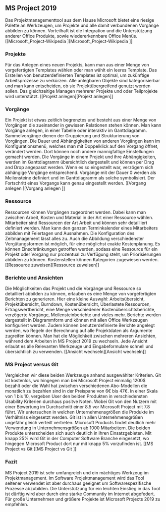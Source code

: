## MS Project 2019

Das Projektmanagementtool aus dem Hause Microsoft bietet eine riesige Palette an Werkzeugen, um Projekte und alle damit verbundenen Vorgänge
abbilden zu können. Vorteilhaft ist die Integration und die Unterstützung anderer Office Produkte, sowie wiedererkennbare 
Office Menüs. [[Microsoft_Project-Wikipedia ][Microsoft_Project-Wikipedia ]]  

### Projekte

Für das Anlegen eines neuen Projekts, kann man aus einer Menge von vorgefertigten Templates wählen oder man wählt ein leeres Template.
Das Erstellen von benutzerdefinierten Templates ist optimal, um zukünftige Arbeitsprozesse zu verkürzen. Alle anlegbaren Objekte sind
kategorisierbar und man kann entscheiden, ob sie Projektübergreifend genutzt werden sollen. Das gleichzeitige Managen mehrerer Projekte
und oder Teilprojekte wird unterstützt. [[Projekt anlegen][Projekt anlegen]]

### Vorgänge 

Ein Projekt ist etwas zeitlich begrenztes und besteht aus einer Menge von Vorgängen die zueinander in gewissen Relationen stehen können.
Man kann Vorgänge anlegen, in einer Tabelle oder interaktiv im Ganttdiagramm. Sammelvorgänge dienen der Gruppierung und Strukturierung
von Vorgängen. Die Dauer und Abhängigkeiten von anderen Vorgängen kann im Konfigurationsmenü, welches man mit Doppelklick auf den Vorgang
öffnet, verändert werden. Dort können noch andere mannigfaltige Einstellungen gemacht werden. Die Vorgänge in einem Projekt und ihre
Abhängigkeiten, werden im Ganttdiagramm übersichtlich dargestellt und können per Drag and Drop angepasst werden. Wenn es so eingestellt
war, verzögern sich abhängige Vorgänge entsprechend. Vorgänge mit der Dauer 0 werden als Meilensteine definiert und im Ganttdiagramm als
solche symbolisiert. Der Fortschritt eines Vorgangs kann genau eingestellt werden. [[Vorgang anlegen ][Vorgang anlegen ]]  

### Ressource

Ressourcen können Vorgängen zugeordnet werden. Dabei kann man zwischen Arbeit, Kosten und Material in der Art einer Ressource wählen.
Mitarbeiter sind Ressourcen der Art Arbeit und können sehr detailliert definiert werden. Man kann den ganzen Terminkalender eines
Mitarbeiters abbilden mit Feiertagen und Ausnahmen. Die Konfiguration des Zeitmanagement lässt alles zu. Auch die Abbildung verschiedenster
Vergütungsformen ist möglich, für eine möglichst exakte Kostenplanung. Es können Einschränkungen getroffen werden, sodass eine Ressource
für ein Projekt oder Vorgang nur prozentual zu Verfügung steht, um Priorisierungen abbilden zu können. Kostenstellen können Kategorien
zugewiesen werden. [[Ressource zuweisen][Ressource zuweisen]]  

### Berichte und Ansichten

Die Möglichkeiten das Projekt und die Vorgänge und Ressource so detailliert abbilden zu können, erlauben es eine Menge von vorgefertigten
Berichten zu generieren. Hier eine kleine Auswahl: Arbeitsübersicht, Projektübersicht, Burndown, Kostenübersicht, Überlastete Ressourcen,
Ertragswertbericht, eine Menge verschiedener Kostenübersichtsberichte, verzögerte Vorgänge, Meilensteinberichte und vieles mehr. Berichte
werden dargestellt in Diagrammform und können mit allen Office Werkzeugen konfiguriert werden. Zudem können benutzerdefinierte Berichte
angelegt werden, wo Regeln der Berechnung auf alle Projektdaten als Argumente zugreifen können.  Man hat die Möglichkeit zwischen mehreren
Ansichten, während dem Arbeiten in MS Project 2019 zu wechseln. Jede Ansicht erlaubt es alle Relevanten Werkzeuge und Eingabeformulare
schnell und übersichtlich zu verwenden.   [[Ansicht wechseln][Ansicht wechseln]]

### MS Project versus Git

Vergleichen wir diese beiden Werkzeuge anhand ausgewählter Kriterien. Git ist kostenlos, wo hingegen man bei Microsoft Project einmalig
1200$ bezahlt oder die Wahl hat zwischen verschiedenen Abo-Modellen die monatlich zu bezahlen sind in der Preispane von 6€ bis 47€.
In einer Skala von 1 bis 10, vergeben User den beiden Produkten in verschiedensten Usability Kriterien durchaus positve Noten. Wobei
Git von den Nutzern mit einer Bewertung im Durchschnitt einer 8.5 vor Microsoft Project mit 7.8 führt. Wir untersuchen in welchen
Unternehmensgrößen die Produkte im Verhältniss eingesetzt werden. Git ist in allen Unternehmensgrößen ungefähr gleich verteilt vertreten.
Microsoft Products findet deutlich mehr Verwendung in Unternehmensgrößen ab 1000 Mitarbeitern. Die beiden Produkte unterscheiden sich auch
deutlich in ihren Einsatzgebieten. Mit knapp 25% wird Git in der Computer Software Branche eingesetzt, wo hingegen Microsoft Product dort
nur mit knapp 5% vorzufinden ist. [[MS Project vs Git ][MS Project vs Git ]]  

### Fazit 

MS Project 2019 ist sehr umfangreich und ein mächtiges Werkzeug im Projektmanagement. Im Software Projektmanagement wird das Tool seltener
verwendet ist aber durchaus geeignet um Softwarespezifische Prozesse abzubilden. Die Unterstützung für ein leichten Einstieg in das Tool
ist dürftig wird aber durch eine starke Communtiy im Internet abgefedert. Für große Unternehmen und größere Projekte ist 
Microsoft Projects 2019 zu empfehlen.
